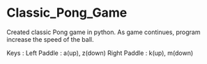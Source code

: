 # Classic_Pong_Game
Created classic Pong game in python.
As game continues, program increase the speed of the ball.

Keys :
  Left Paddle  : a(up), z(down)
  Right Paddle : k(up), m(down)
